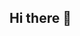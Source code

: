 ## Hi there 👋

<!--
**happyh0mework/happyh0mework** is a ✨ _special_ ✨ repository because its `README.md` (this file) appears on your GitHub profile.

Here are some ideas to get you started:

- 🔭 I’m currently working on ... a website to play games at school
- 🌱 I’m currently learning ... html
- 👯 I’m looking to collaborate on ... nothing
- 🤔 I’m looking for help with ... nothing
- 💬 Ask me about ... idk
- 📫 How to reach me: ... steedcor000@gmail.com
- 😄 Pronouns: ... he/him/his
- ⚡ Fun fact: ... i suck at coding
-->
